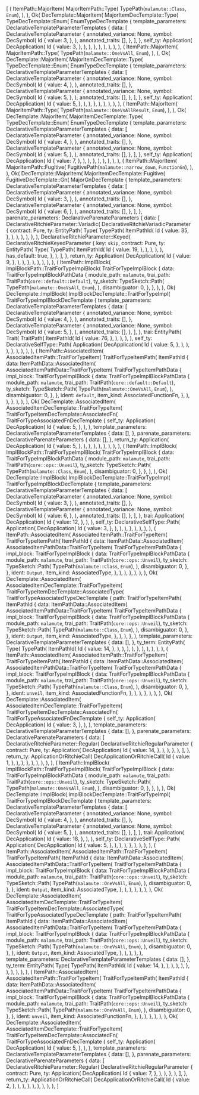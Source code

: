 [
    (
        ItemPath::MajorItem(
            MajorItemPath::Type(
                TypePath(`malamute::Class`, `Enum`),
            ),
        ),
        Ok(
            DecTemplate::MajorItem(
                MajorItemDecTemplate::Type(
                    TypeDecTemplate::Enum(
                        EnumTypeDecTemplate {
                            template_parameters: DeclarativeTemplateParameterTemplates {
                                data: [
                                    DeclarativeTemplateParameter {
                                        annotated_variance: None,
                                        symbol: DecSymbol(
                                            Id {
                                                value: 3,
                                            },
                                        ),
                                        annotated_traits: [],
                                    },
                                ],
                            },
                            self_ty: Application(
                                DecApplication(
                                    Id {
                                        value: 3,
                                    },
                                ),
                            ),
                        },
                    ),
                ),
            ),
        ),
    ),
    (
        ItemPath::MajorItem(
            MajorItemPath::Type(
                TypePath(`malamute::OneVsAll`, `Enum`),
            ),
        ),
        Ok(
            DecTemplate::MajorItem(
                MajorItemDecTemplate::Type(
                    TypeDecTemplate::Enum(
                        EnumTypeDecTemplate {
                            template_parameters: DeclarativeTemplateParameterTemplates {
                                data: [
                                    DeclarativeTemplateParameter {
                                        annotated_variance: None,
                                        symbol: DecSymbol(
                                            Id {
                                                value: 4,
                                            },
                                        ),
                                        annotated_traits: [],
                                    },
                                    DeclarativeTemplateParameter {
                                        annotated_variance: None,
                                        symbol: DecSymbol(
                                            Id {
                                                value: 5,
                                            },
                                        ),
                                        annotated_traits: [],
                                    },
                                ],
                            },
                            self_ty: Application(
                                DecApplication(
                                    Id {
                                        value: 5,
                                    },
                                ),
                            ),
                        },
                    ),
                ),
            ),
        ),
    ),
    (
        ItemPath::MajorItem(
            MajorItemPath::Type(
                TypePath(`malamute::OneVsAllResult`, `Enum`),
            ),
        ),
        Ok(
            DecTemplate::MajorItem(
                MajorItemDecTemplate::Type(
                    TypeDecTemplate::Enum(
                        EnumTypeDecTemplate {
                            template_parameters: DeclarativeTemplateParameterTemplates {
                                data: [
                                    DeclarativeTemplateParameter {
                                        annotated_variance: None,
                                        symbol: DecSymbol(
                                            Id {
                                                value: 4,
                                            },
                                        ),
                                        annotated_traits: [],
                                    },
                                    DeclarativeTemplateParameter {
                                        annotated_variance: None,
                                        symbol: DecSymbol(
                                            Id {
                                                value: 5,
                                            },
                                        ),
                                        annotated_traits: [],
                                    },
                                ],
                            },
                            self_ty: Application(
                                DecApplication(
                                    Id {
                                        value: 7,
                                    },
                                ),
                            ),
                        },
                    ),
                ),
            ),
        ),
    ),
    (
        ItemPath::MajorItem(
            MajorItemPath::Fugitive(
                FugitivePath(`malamute::narrow_down`, `FunctionGn`),
            ),
        ),
        Ok(
            DecTemplate::MajorItem(
                MajorItemDecTemplate::Fugitive(
                    FugitiveDecTemplate::Gn(
                        MajorGnDecTemplate {
                            template_parameters: DeclarativeTemplateParameterTemplates {
                                data: [
                                    DeclarativeTemplateParameter {
                                        annotated_variance: None,
                                        symbol: DecSymbol(
                                            Id {
                                                value: 3,
                                            },
                                        ),
                                        annotated_traits: [],
                                    },
                                    DeclarativeTemplateParameter {
                                        annotated_variance: None,
                                        symbol: DecSymbol(
                                            Id {
                                                value: 6,
                                            },
                                        ),
                                        annotated_traits: [],
                                    },
                                ],
                            },
                            parenate_parameters: DeclarativeParenateParameters {
                                data: [
                                    DeclarativeRitchieParameter::Variadic(
                                        DeclarativeRitchieVariadicParameter {
                                            contract: Pure,
                                            ty: EntityPath(
                                                Type(
                                                    TypePath(
                                                        ItemPathId(
                                                            Id {
                                                                value: 35,
                                                            },
                                                        ),
                                                    ),
                                                ),
                                            ),
                                        },
                                    ),
                                    DeclarativeRitchieParameter::Keyed(
                                        DeclarativeRitchieKeyedParameter {
                                            key: `skip`,
                                            contract: Pure,
                                            ty: EntityPath(
                                                Type(
                                                    TypePath(
                                                        ItemPathId(
                                                            Id {
                                                                value: 19,
                                                            },
                                                        ),
                                                    ),
                                                ),
                                            ),
                                            has_default: true,
                                        },
                                    ),
                                ],
                            },
                            return_ty: Application(
                                DecApplication(
                                    Id {
                                        value: 9,
                                    },
                                ),
                            ),
                        },
                    ),
                ),
            ),
        ),
    ),
    (
        ItemPath::ImplBlock(
            ImplBlockPath::TraitForTypeImplBlock(
                TraitForTypeImplBlock {
                    data: TraitForTypeImplBlockPathData {
                        module_path: `malamute`,
                        trai_path: TraitPath(`core::default::Default`),
                        ty_sketch: TypeSketch::Path(
                            TypePath(`malamute::OneVsAll`, `Enum`),
                        ),
                        disambiguator: 0,
                    },
                },
            ),
        ),
        Ok(
            DecTemplate::ImplBlock(
                ImplBlockDecTemplate::TraitForTypeImpl(
                    TraitForTypeImplBlockDecTemplate {
                        template_parameters: DeclarativeTemplateParameterTemplates {
                            data: [
                                DeclarativeTemplateParameter {
                                    annotated_variance: None,
                                    symbol: DecSymbol(
                                        Id {
                                            value: 4,
                                        },
                                    ),
                                    annotated_traits: [],
                                },
                                DeclarativeTemplateParameter {
                                    annotated_variance: None,
                                    symbol: DecSymbol(
                                        Id {
                                            value: 5,
                                        },
                                    ),
                                    annotated_traits: [],
                                },
                            ],
                        },
                        trai: EntityPath(
                            Trait(
                                TraitPath(
                                    ItemPathId(
                                        Id {
                                            value: 76,
                                        },
                                    ),
                                ),
                            ),
                        ),
                        self_ty: DeclarativeSelfType::Path(
                            Application(
                                DecApplication(
                                    Id {
                                        value: 5,
                                    },
                                ),
                            ),
                        ),
                    },
                ),
            ),
        ),
    ),
    (
        ItemPath::AssociatedItem(
            AssociatedItemPath::TraitForTypeItem(
                TraitForTypeItemPath(
                    ItemPathId {
                        data: ItemPathData::AssociatedItem(
                            AssociatedItemPathData::TraitForTypeItem(
                                TraitForTypeItemPathData {
                                    impl_block: TraitForTypeImplBlock {
                                        data: TraitForTypeImplBlockPathData {
                                            module_path: `malamute`,
                                            trai_path: TraitPath(`core::default::Default`),
                                            ty_sketch: TypeSketch::Path(
                                                TypePath(`malamute::OneVsAll`, `Enum`),
                                            ),
                                            disambiguator: 0,
                                        },
                                    },
                                    ident: `default`,
                                    item_kind: AssociatedFunctionFn,
                                },
                            ),
                        ),
                    },
                ),
            ),
        ),
        Ok(
            DecTemplate::AssociatedItem(
                AssociatedItemDecTemplate::TraitForTypeItem(
                    TraitForTypeItemDecTemplate::AssociatedFn(
                        TraitForTypeAssociatedFnDecTemplate {
                            self_ty: Application(
                                DecApplication(
                                    Id {
                                        value: 5,
                                    },
                                ),
                            ),
                            template_parameters: DeclarativeTemplateParameterTemplates {
                                data: [],
                            },
                            parenate_parameters: DeclarativeParenateParameters {
                                data: [],
                            },
                            return_ty: Application(
                                DecApplication(
                                    Id {
                                        value: 5,
                                    },
                                ),
                            ),
                        },
                    ),
                ),
            ),
        ),
    ),
    (
        ItemPath::ImplBlock(
            ImplBlockPath::TraitForTypeImplBlock(
                TraitForTypeImplBlock {
                    data: TraitForTypeImplBlockPathData {
                        module_path: `malamute`,
                        trai_path: TraitPath(`core::ops::Unveil`),
                        ty_sketch: TypeSketch::Path(
                            TypePath(`malamute::Class`, `Enum`),
                        ),
                        disambiguator: 0,
                    },
                },
            ),
        ),
        Ok(
            DecTemplate::ImplBlock(
                ImplBlockDecTemplate::TraitForTypeImpl(
                    TraitForTypeImplBlockDecTemplate {
                        template_parameters: DeclarativeTemplateParameterTemplates {
                            data: [
                                DeclarativeTemplateParameter {
                                    annotated_variance: None,
                                    symbol: DecSymbol(
                                        Id {
                                            value: 3,
                                        },
                                    ),
                                    annotated_traits: [],
                                },
                                DeclarativeTemplateParameter {
                                    annotated_variance: None,
                                    symbol: DecSymbol(
                                        Id {
                                            value: 6,
                                        },
                                    ),
                                    annotated_traits: [],
                                },
                            ],
                        },
                        trai: Application(
                            DecApplication(
                                Id {
                                    value: 12,
                                },
                            ),
                        ),
                        self_ty: DeclarativeSelfType::Path(
                            Application(
                                DecApplication(
                                    Id {
                                        value: 3,
                                    },
                                ),
                            ),
                        ),
                    },
                ),
            ),
        ),
    ),
    (
        ItemPath::AssociatedItem(
            AssociatedItemPath::TraitForTypeItem(
                TraitForTypeItemPath(
                    ItemPathId {
                        data: ItemPathData::AssociatedItem(
                            AssociatedItemPathData::TraitForTypeItem(
                                TraitForTypeItemPathData {
                                    impl_block: TraitForTypeImplBlock {
                                        data: TraitForTypeImplBlockPathData {
                                            module_path: `malamute`,
                                            trai_path: TraitPath(`core::ops::Unveil`),
                                            ty_sketch: TypeSketch::Path(
                                                TypePath(`malamute::Class`, `Enum`),
                                            ),
                                            disambiguator: 0,
                                        },
                                    },
                                    ident: `Output`,
                                    item_kind: AssociatedType,
                                },
                            ),
                        ),
                    },
                ),
            ),
        ),
        Ok(
            DecTemplate::AssociatedItem(
                AssociatedItemDecTemplate::TraitForTypeItem(
                    TraitForTypeItemDecTemplate::AssociatedType(
                        TraitForTypeAssociatedTypeDecTemplate {
                            path: TraitForTypeItemPath(
                                ItemPathId {
                                    data: ItemPathData::AssociatedItem(
                                        AssociatedItemPathData::TraitForTypeItem(
                                            TraitForTypeItemPathData {
                                                impl_block: TraitForTypeImplBlock {
                                                    data: TraitForTypeImplBlockPathData {
                                                        module_path: `malamute`,
                                                        trai_path: TraitPath(`core::ops::Unveil`),
                                                        ty_sketch: TypeSketch::Path(
                                                            TypePath(`malamute::Class`, `Enum`),
                                                        ),
                                                        disambiguator: 0,
                                                    },
                                                },
                                                ident: `Output`,
                                                item_kind: AssociatedType,
                                            },
                                        ),
                                    ),
                                },
                            ),
                            template_parameters: DeclarativeTemplateParameterTemplates {
                                data: [],
                            },
                            ty_term: EntityPath(
                                Type(
                                    TypePath(
                                        ItemPathId(
                                            Id {
                                                value: 14,
                                            },
                                        ),
                                    ),
                                ),
                            ),
                        },
                    ),
                ),
            ),
        ),
    ),
    (
        ItemPath::AssociatedItem(
            AssociatedItemPath::TraitForTypeItem(
                TraitForTypeItemPath(
                    ItemPathId {
                        data: ItemPathData::AssociatedItem(
                            AssociatedItemPathData::TraitForTypeItem(
                                TraitForTypeItemPathData {
                                    impl_block: TraitForTypeImplBlock {
                                        data: TraitForTypeImplBlockPathData {
                                            module_path: `malamute`,
                                            trai_path: TraitPath(`core::ops::Unveil`),
                                            ty_sketch: TypeSketch::Path(
                                                TypePath(`malamute::Class`, `Enum`),
                                            ),
                                            disambiguator: 0,
                                        },
                                    },
                                    ident: `unveil`,
                                    item_kind: AssociatedFunctionFn,
                                },
                            ),
                        ),
                    },
                ),
            ),
        ),
        Ok(
            DecTemplate::AssociatedItem(
                AssociatedItemDecTemplate::TraitForTypeItem(
                    TraitForTypeItemDecTemplate::AssociatedFn(
                        TraitForTypeAssociatedFnDecTemplate {
                            self_ty: Application(
                                DecApplication(
                                    Id {
                                        value: 3,
                                    },
                                ),
                            ),
                            template_parameters: DeclarativeTemplateParameterTemplates {
                                data: [],
                            },
                            parenate_parameters: DeclarativeParenateParameters {
                                data: [
                                    DeclarativeRitchieParameter::Regular(
                                        DeclarativeRitchieRegularParameter {
                                            contract: Pure,
                                            ty: Application(
                                                DecApplication(
                                                    Id {
                                                        value: 14,
                                                    },
                                                ),
                                            ),
                                        },
                                    ),
                                ],
                            },
                            return_ty: ApplicationOrRitchieCall(
                                DecApplicationOrRitchieCall(
                                    Id {
                                        value: 1,
                                    },
                                ),
                            ),
                        },
                    ),
                ),
            ),
        ),
    ),
    (
        ItemPath::ImplBlock(
            ImplBlockPath::TraitForTypeImplBlock(
                TraitForTypeImplBlock {
                    data: TraitForTypeImplBlockPathData {
                        module_path: `malamute`,
                        trai_path: TraitPath(`core::ops::Unveil`),
                        ty_sketch: TypeSketch::Path(
                            TypePath(`malamute::OneVsAll`, `Enum`),
                        ),
                        disambiguator: 0,
                    },
                },
            ),
        ),
        Ok(
            DecTemplate::ImplBlock(
                ImplBlockDecTemplate::TraitForTypeImpl(
                    TraitForTypeImplBlockDecTemplate {
                        template_parameters: DeclarativeTemplateParameterTemplates {
                            data: [
                                DeclarativeTemplateParameter {
                                    annotated_variance: None,
                                    symbol: DecSymbol(
                                        Id {
                                            value: 4,
                                        },
                                    ),
                                    annotated_traits: [],
                                },
                                DeclarativeTemplateParameter {
                                    annotated_variance: None,
                                    symbol: DecSymbol(
                                        Id {
                                            value: 5,
                                        },
                                    ),
                                    annotated_traits: [],
                                },
                            ],
                        },
                        trai: Application(
                            DecApplication(
                                Id {
                                    value: 18,
                                },
                            ),
                        ),
                        self_ty: DeclarativeSelfType::Path(
                            Application(
                                DecApplication(
                                    Id {
                                        value: 5,
                                    },
                                ),
                            ),
                        ),
                    },
                ),
            ),
        ),
    ),
    (
        ItemPath::AssociatedItem(
            AssociatedItemPath::TraitForTypeItem(
                TraitForTypeItemPath(
                    ItemPathId {
                        data: ItemPathData::AssociatedItem(
                            AssociatedItemPathData::TraitForTypeItem(
                                TraitForTypeItemPathData {
                                    impl_block: TraitForTypeImplBlock {
                                        data: TraitForTypeImplBlockPathData {
                                            module_path: `malamute`,
                                            trai_path: TraitPath(`core::ops::Unveil`),
                                            ty_sketch: TypeSketch::Path(
                                                TypePath(`malamute::OneVsAll`, `Enum`),
                                            ),
                                            disambiguator: 0,
                                        },
                                    },
                                    ident: `Output`,
                                    item_kind: AssociatedType,
                                },
                            ),
                        ),
                    },
                ),
            ),
        ),
        Ok(
            DecTemplate::AssociatedItem(
                AssociatedItemDecTemplate::TraitForTypeItem(
                    TraitForTypeItemDecTemplate::AssociatedType(
                        TraitForTypeAssociatedTypeDecTemplate {
                            path: TraitForTypeItemPath(
                                ItemPathId {
                                    data: ItemPathData::AssociatedItem(
                                        AssociatedItemPathData::TraitForTypeItem(
                                            TraitForTypeItemPathData {
                                                impl_block: TraitForTypeImplBlock {
                                                    data: TraitForTypeImplBlockPathData {
                                                        module_path: `malamute`,
                                                        trai_path: TraitPath(`core::ops::Unveil`),
                                                        ty_sketch: TypeSketch::Path(
                                                            TypePath(`malamute::OneVsAll`, `Enum`),
                                                        ),
                                                        disambiguator: 0,
                                                    },
                                                },
                                                ident: `Output`,
                                                item_kind: AssociatedType,
                                            },
                                        ),
                                    ),
                                },
                            ),
                            template_parameters: DeclarativeTemplateParameterTemplates {
                                data: [],
                            },
                            ty_term: EntityPath(
                                Type(
                                    TypePath(
                                        ItemPathId(
                                            Id {
                                                value: 14,
                                            },
                                        ),
                                    ),
                                ),
                            ),
                        },
                    ),
                ),
            ),
        ),
    ),
    (
        ItemPath::AssociatedItem(
            AssociatedItemPath::TraitForTypeItem(
                TraitForTypeItemPath(
                    ItemPathId {
                        data: ItemPathData::AssociatedItem(
                            AssociatedItemPathData::TraitForTypeItem(
                                TraitForTypeItemPathData {
                                    impl_block: TraitForTypeImplBlock {
                                        data: TraitForTypeImplBlockPathData {
                                            module_path: `malamute`,
                                            trai_path: TraitPath(`core::ops::Unveil`),
                                            ty_sketch: TypeSketch::Path(
                                                TypePath(`malamute::OneVsAll`, `Enum`),
                                            ),
                                            disambiguator: 0,
                                        },
                                    },
                                    ident: `unveil`,
                                    item_kind: AssociatedFunctionFn,
                                },
                            ),
                        ),
                    },
                ),
            ),
        ),
        Ok(
            DecTemplate::AssociatedItem(
                AssociatedItemDecTemplate::TraitForTypeItem(
                    TraitForTypeItemDecTemplate::AssociatedFn(
                        TraitForTypeAssociatedFnDecTemplate {
                            self_ty: Application(
                                DecApplication(
                                    Id {
                                        value: 5,
                                    },
                                ),
                            ),
                            template_parameters: DeclarativeTemplateParameterTemplates {
                                data: [],
                            },
                            parenate_parameters: DeclarativeParenateParameters {
                                data: [
                                    DeclarativeRitchieParameter::Regular(
                                        DeclarativeRitchieRegularParameter {
                                            contract: Pure,
                                            ty: Application(
                                                DecApplication(
                                                    Id {
                                                        value: 7,
                                                    },
                                                ),
                                            ),
                                        },
                                    ),
                                ],
                            },
                            return_ty: ApplicationOrRitchieCall(
                                DecApplicationOrRitchieCall(
                                    Id {
                                        value: 2,
                                    },
                                ),
                            ),
                        },
                    ),
                ),
            ),
        ),
    ),
]